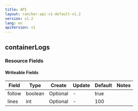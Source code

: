 ```yaml
---
title: API
layout: rancher-api-v1-default-v1.2
version: v1.2
lang: en
apiVersion: v1
---
```


## containerLogs



### Resource Fields

#### Writeable Fields

Field | Type | Create | Update | Default | Notes
---|---|---|---|---|---
follow | boolean | Optional | - | true | 
lines | int | Optional | - | 100 | 



<br>
